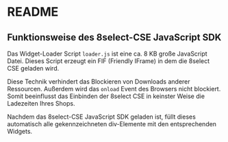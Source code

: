 # README

## Funktionsweise des 8select-CSE JavaScript SDK

Das Widget-Loader Script `loader.js` ist eine ca. 8 KB große JavaScript Datei. Dieses Script erzeugt ein FIF \(Friendly IFrame\) in dem die 8select CSE geladen wird.

Diese Technik verhindert das Blockieren von Downloads anderer Ressourcen. Außerdem wird das `onload` Event des Browsers nicht blockiert. Somit beeinflusst das Einbinden der 8select CSE in keinster Weise die Ladezeiten Ihres Shops.

Nachdem das 8select-CSE JavaScript SDK geladen ist, füllt dieses automatisch alle gekennzeichneten div-Elemente mit den entsprechenden Widgets.


